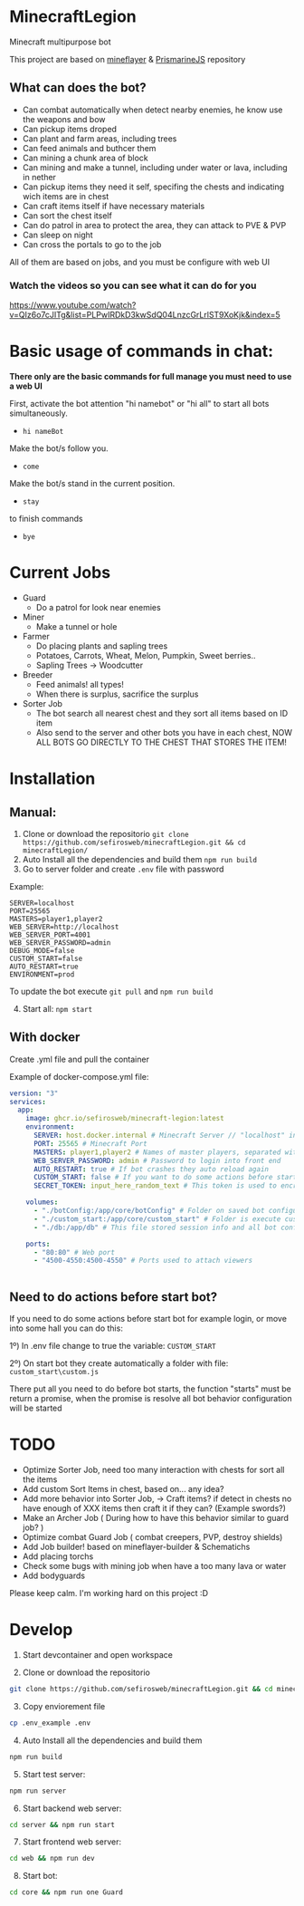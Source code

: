 # MinecraftLegion

Minecraft multipurpose bot

This project are based on <a target="_blank" href="https://github.com/PrismarineJS/mineflayer">mineflayer</a> & <a target="_blank" href="https://github.com/PrismarineJS">PrismarineJS</a> repository

## What can does the bot?

- Can combat automatically when detect nearby enemies, he know use the weapons and bow
- Can pickup items droped
- Can plant and farm areas, including trees
- Can feed animals and buthcer them
- Can mining a chunk area of block
- Can mining and make a tunnel, including under water or lava, including in nether
- Can pickup items they need it self, specifing the chests and indicating wich items are in chest
- Can craft items itself if have necessary materials
- Can sort the chest itself
- Can do patrol in area to protect the area, they can attack to PVE & PVP
- Can sleep on night
- Can cross the portals to go to the job

All of them are based on jobs, and you must be configure with web UI

### Watch the videos so you can see what it can do for you

https://www.youtube.com/watch?v=QIz6o7cJITg&list=PLPwIRDkD3kwSdQ04LnzcGrLrlST9XoKjk&index=5

# Basic usage of commands in chat:

**There only are the basic commands for full manage you must need to use a web UI**

First, activate the bot attention "hi namebot" or "hi all" to start all bots simultaneously.

- `hi nameBot`

Make the bot/s follow you.

- `come`

Make the bot/s stand in the current position.

- `stay`

to finish commands

- `bye`

# Current Jobs

- Guard
  - Do a patrol for look near enemies
- Miner
  - Make a tunnel or hole
- Farmer
  - Do placing plants and sapling trees
  - Potatoes, Carrots, Wheat, Melon, Pumpkin, Sweet berries..
  - Sapling Trees -> Woodcutter
- Breeder
  - Feed animals! all types!
  - When there is surplus, sacrifice the surplus
- Sorter Job
  - The bot search all nearest chest and they sort all items based on ID item
  - Also send to the server and other bots you have in each chest, NOW ALL BOTS GO DIRECTLY TO THE CHEST THAT STORES THE ITEM!

# Installation

## Manual:

1. Clone or download the repositorio `git clone https://github.com/sefirosweb/minecraftLegion.git && cd minecraftLegion/`
2. Auto Install all the dependencies and build them `npm run build`
3. Go to server folder and create `.env` file with password

Example:
```
SERVER=localhost
PORT=25565
MASTERS=player1,player2
WEB_SERVER=http://localhost
WEB_SERVER_PORT=4001
WEB_SERVER_PASSWORD=admin
DEBUG_MODE=false
CUSTOM_START=false
AUTO_RESTART=true
ENVIRONMENT=prod
```

To update the bot execute ```git pull``` and ```npm run build```

4. Start all: `npm start`

## With docker

Create .yml file and pull the container

Example of docker-compose.yml file:
```yml
version: "3"
services:
  app:
    image: ghcr.io/sefirosweb/minecraft-legion:latest
    environment:
      SERVER: host.docker.internal # Minecraft Server // "localhost" in reality is host.docker.internal 
      PORT: 25565 # Minecraft Port
      MASTERS: player1,player2 # Names of master players, separated with comma
      WEB_SERVER_PASSWORD: admin # Password to login into front end
      AUTO_RESTART: true # If bot crashes they auto reload again
      CUSTOM_START: false # If you want to do some actions before start bot, you can put here your own custom.js file (used for logging into servers)
      SECRET_TOKEN: input_here_random_text # This token is used to encrypt your session, must be randomnly and dont share it

    volumes:
      - "./botConfig:/app/core/botConfig" # Folder on saved bot configuration
      - "./custom_start:/app/core/custom_start" # Folder is execute custom start before start bot
      - "./db:/app/db" # This file stored session info and all bot config

    ports:
      - "80:80" # Web port
      - "4500-4550:4500-4550" # Ports used to attach viewers



```
## Need to do actions before start bot?
If you need to do some actions before start bot for example login, or move into some hall you can do this:

1º) In .env file change to true the variable: `CUSTOM_START`

2º) On start bot they create automatically a folder with file: `custom_start\custom.js`

There put all you need to do before bot starts, the function "starts" must be return a promise, when the promise is resolve all bot behavior configuration will be started


# TODO

- Optimize Sorter Job, need too many interaction with chests for sort all the items
- Add custom Sort Items in chest, based on... any idea?
- Add more behavior into Sorter Job, -> Craft items? if detect in chests no have enough of XXX items then craft it if they can? (Example swords?)
- Make an Archer Job ( During how to have this behavior similar to guard job? )
- Optimize combat Guard Job ( combat creepers, PVP, destroy shields)
- Add Job builder! based on mineflayer-builder & Schematichs
- Add placing torchs
- Check some bugs with mining job when have a too many lava or water
- Add bodyguards

Please keep calm. I'm working hard on this project :D

# Develop

1. Start devcontainer and open workspace

2. Clone or download the repositorio 
```bash 
git clone https://github.com/sefirosweb/minecraftLegion.git && cd minecraftLegion/
```
3. Copy enviorement file 

```bash 
cp .env_example .env
```

4. Auto Install all the dependencies and build them 
```bash
npm run build
```
5. Start test server:
```bash	
npm run server
```
6. Start backend web server:
```bash
cd server && npm run start
```
7. Start frontend web server:
```bash
cd web && npm run dev
```
8. Start bot:
```bash
cd core && npm run one Guard
```